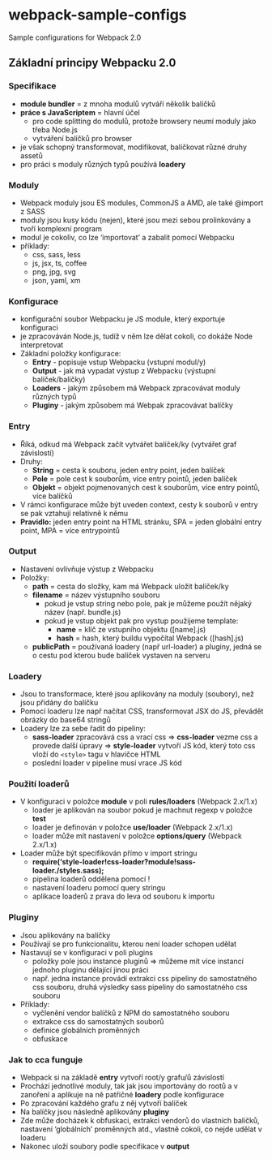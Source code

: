 # webpack-sample-configs
Sample configurations for Webpack 2.0

## Základní principy Webpacku 2.0
### Specifikace
* **module bundler** = z mnoha modulů vytváří několik balíčků
* **práce s JavaScriptem** = hlavní účel
    * pro code splitting do modulů, protože browsery neumí moduly jako třeba Node.js
    * vytváření balíčků pro browser
* je však schopný transformovat, modifikovat, balíčkovat různé druhy assetů
* pro práci s moduly různých typů používá **loadery**

### Moduly
* Webpack moduly jsou ES modules, CommonJS a AMD, ale také @import z SASS
* moduly jsou kusy kódu (nejen), které jsou mezi sebou prolinkovány a tvoří komplexní program
* modul je cokoliv, co lze ‘importovat’ a zabalit pomocí Webpacku
* příklady:
    * css, sass, less
    * js, jsx, ts, coffee
    * png, jpg, svg
    * json, yaml, xm

### Konfigurace
* konfigurační soubor Webpacku je JS module, který exportuje konfiguraci
* je zpracováván Node.js, tudíž v něm lze dělat cokoli, co dokáže Node interpretovat
* Základní položky konfigurace:
    * **Entry** - popisuje vstup Webpacku (vstupní modul/y)
    * **Output** - jak má vypadat výstup z Webpacku (výstupní balíček/balíčky)
    * **Loaders** - jakým způsobem má Webpack zpracovávat moduly různých typů
    * **Pluginy** - jakým způsobem má Webpak zpracovávat balíčky

### Entry
* Říká, odkud má Webpack začít vytvářet balíček/ky (vytvářet graf závislostí)
* Druhy:
    * **String** = cesta k souboru, jeden entry point, jeden balíček
    * **Pole** = pole cest k souborům, více entry pointů, jeden balíček
    * **Objekt** = objekt pojmenovaných cest k souborům, více entry pointů, více balíčků
* V rámci konfigurace může být uveden context, cesty k souborů v entry se pak vztahují relativně k němu
* **Pravidlo:** jeden entry point na HTML stránku, SPA = jeden globální entry point, MPA = více entrypointů

### Output
* Nastavení ovlivňuje výstup z Webpacku
* Položky:
    * **path** = cesta do složky, kam má Webpack uložit balíček/ky
    * **filename** = název výstupního souboru
        * pokud je vstup string nebo pole, pak je můžeme použít nějaký název (např. bundle.js)
        * pokud je vstup objekt pak pro vystup použijeme template:
            * **name** = klíč ze vstupního objektu ([name].js)
            * **hash** = hash, který buildu vypočítal Webpack ([hash].js)
    * **publicPath** = používaná loadery (např url-loader) a pluginy, jedná se o cestu pod kterou bude balíček vystaven na serveru

### Loadery
* Jsou to transformace, které jsou aplikovány na moduly (soubory), než jsou přidány do balíčku
* Pomocí loaderu lze např načítat CSS, transformovat JSX do JS, převádět obrázky do base64 stringů
* Loadery lze za sebe řadit do pipeliny:
    * **sass-loader** zpracovává css a vrací css => **css-loader** vezme css a provede další úpravy => **style-loader** vytvoří JS kód, který toto css vloží do `<style>` tagu v hlavičce HTML
    * poslední loader v pipeline musí vrace JS kód

### Použití loaderů
* V konfiguraci v položce **module** v poli **rules/loaders** (Webpack 2.x/1.x)
    * loader je aplikován na soubor pokud je machnut regexp v položce **test**
    * loader je definován v položce **use/loader** (Webpack 2.x/1.x)
    * loader může mít nastavení v položce **options/query** (Webpack 2.x/1.x)
* Loader může být specifikován přímo v import stringu
    * **require(‘style-loader!css-loader?module!sass-loader./styles.sass);**
    * pipelina loaderů oddělena pomocí !
    * nastavení loaderu pomocí query stringu
    * aplikace loaderů z prava do leva od souboru k importu

### Pluginy
* Jsou aplikovány na balíčky
* Používají se pro funkcionalitu, kterou není loader schopen udělat
* Nastavují se v konfiguraci v poli plugins
    * položky pole jsou instance pluginů => můžeme mít více instancí jednoho pluginu dělající jinou práci
    * např. jedna instance provádí extrakci css pipeliny do samostatného css souboru, druhá výsledky sass pipeliny do samostatného css souboru
* Příklady:
    * vyčlenění vendor balíčků z NPM do samostatného souboru
    * extrakce css do samostatných souborů
    * definice globálních proměnných
    * obfuskace

### Jak to cca funguje
* Webpack si na základě **entry** vytvoří root/y grafu/ů závislostí
* Prochází jednotlivé moduly, tak jak jsou importovány do rootů a v zanoření a aplikuje na ně patřičné **loadery** podle konfigurace
* Po zpracování každého grafu z něj vytvoří balíček
* Na balíčky jsou následně aplikovány **pluginy**
* Zde může docházek k obfuskaci, extrakci vendorů do vlastních balíčků, nastavení ‘globálních’ proměnných atd., vlastně cokoli, co nejde udělat v loaderu
* Nakonec uloží soubory podle specifikace v **output**



